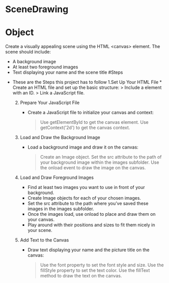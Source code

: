 # SceneDrawing
# Object
Create a visually appealing scene using the HTML &lt;canvas> element. 
The scene should include:  
* A background image
* At least two foreground images
*  Text displaying your name and the scene title
#Steps
- These are the Steps this project has to follow
    1.Set Up Your HTML File
        * Create an HTML file and set up the basic structure:
            > Include a <canvas> element with an ID.
            > Link a JavaScript file.

    2. Prepare Your JavaScript File
          * Create a JavaScript file to initialize your canvas and context:
              > Use getElementById to get the canvas element.
              > Use getContext('2d') to get the canvas context.

    3. Load and Draw the Background Image
         * Load a background image and draw it on the canvas:
             > Create an Image object.
             > Set the src attribute to the path of your background image within the images subfolder.
             > Use the onload event to draw the image on the canvas.

    4. Load and Draw Foreground Images
          * Find at least two images you want to use in front of your background.
          * Create Image objects for each of your chosen images.
          * Set the src attribute to the path where you’ve saved these images in the images subfolder.
          * Once the images load, use onload to place and draw them on your canvas.
          * Play around with their positions and sizes to fit them nicely in your scene.

    5. Add Text to the Canvas

        * Draw text displaying your name and the picture title on the canvas:
          > Use the font property to set the font style and size.
          > Use the fillStyle property to set the text color.
          > Use the fillText method to draw the text on the canvas.
